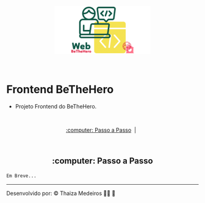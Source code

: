 <p align="center">
  <img src="../.imagens/frontend-bethehero.png" alt="Frontend BeTheHero" title="Frontend BeTheHero" style="vertical-align:top; margin:6px 4px;" width="50%">
</p><br />

# Frontend BeTheHero

- Projeto Frontend do BeTheHero.

<br />

<p align="center">
  <a href="#rodando"> :computer: Passo a Passo</a>&nbsp;&nbsp;|&nbsp;&nbsp;
</p>

<br />

<div id="rodando" align="center">
    <h2> :computer: Passo a Passo</h2>
</div>

```bash
Em Breve...
```

---

Desenvolvido por: :copyright: Thaiza Medeiros :woman_technologist: :purple_heart:
